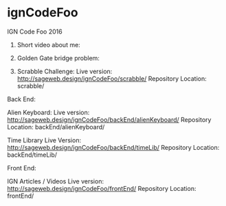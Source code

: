 # ignCodeFoo
IGN Code Foo 2016

1. Short video about me:


2. Golden Gate bridge problem:


3. Scrabble Challenge:
Live version: http://sageweb.design/ignCodeFoo/scrabble/
Repository Location: scrabble/

Back End:

Alien Keyboard:
Live version: http://sageweb.design/ignCodeFoo/backEnd/alienKeyboard/
Repository Location: backEnd/alienKeyboard/

Time Library
Live Version: http://sageweb.design/ignCodeFoo/backEnd/timeLib/
Repository Location: backEnd/timeLib/

Front End:

IGN Articles / Videos
Live version: http://sageweb.design/ignCodeFoo/frontEnd/
Repository Location: frontEnd/
